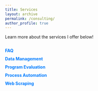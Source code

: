 ```yaml
---
title: Services
layout: archive
permalink: /consulting/
author_profile: true
---
```


Learn more about the services I offer below!

<div id="container">
  <div id="sideMenu">
    <ul>
      <li><a href="#" id="faq">FAQ</a></li>
      <li><a href="#" id="dataManagement">Data Management</a></li>
      <li><a href="#" id="programEvaluation">Program Evaluation</a></li>
      <li><a href="#" id="processAutomation">Process Automation</a></li>
      <li><a href="#" id="webScraping">Web Scraping</a></li>
    </ul>
  </div>
  <div id="content">
    <!-- The content will be displayed here -->
  </div>
</div>

<style>
  #container {
    display: flex;
  }

  #sideMenu {
    width: 200px;
    margin-right: 20px;
  }

  #sideMenu ul {
    list-style-type: none;
    padding: 0;
  }

  #sideMenu li {
    margin-bottom: 10px;
  }

  #sideMenu a {
    text-decoration: none;
    color: #007bff;
    font-weight: bold;
    cursor: pointer;
  }

  #sideMenu a:hover {
    color: #0056b3;
  }

  #content {
    flex-grow: 1;
    text-align: justify;
  }
</style>

<script>
  // FAQ Section
  document.getElementById('faq').addEventListener('click', function () {
    const contentDiv = document.getElementById('content');
    contentDiv.innerHTML = `
      <h2>Frequently Asked Questions (FAQ)</h2>
      <ul>
        <li><strong>What services count as "consulting" versus "not consulting"?</strong> 
          Any large-scale project (i.e., a paper) that I am expected to contribute meaningfully to yet will not be given authorship counts as consulting. For example, if you need to clean and debug a large do file in Stata or implement some synthetic control method, this goes beyond simply talking since I'm expected to make meaningful contributions to the code of the research process. </li>
        <li><strong>Are there differential fees?</strong> 
          Yes, fees depend on who is asking. PHD/grad students have one set of fees and professionals (i.e., professors and people in industry) have s separate tier.</li>
        <li><strong>Are there expedited fees?</strong> 
          Projects where results are expected within one week from the initial consultation are classified as expedited. Expidited fees are the standard hourly fee plus half, no exceptions.</li>
        <li><strong>Is the first consultation free?</strong> 
          Yes, the first 30-minute consultation is free to discuss your project and goals.</li>
      </ul>
    `;
  });

  // Data Management Section
  document.getElementById('dataManagement').addEventListener('click', function () {
    const contentDiv = document.getElementById('content');
    contentDiv.innerHTML = `
      <h2>Data Management</h2>
      <p>
        In research, data must be cleaned before it may be analyzed. However, sometimes this task is more daunting than it appears at first. 
        Often, multiple merges, reshapings, and validation checks must be done to ensure a dataset is ready for analysis. Particularly in an 
        era where data are unstructured (found on webpages, and must be scraped from the internet), efficient, reproducible data management is 
        critical to the success of a project before any analysis is done. If you need to clean data for a project and need a streamlined, 
        efficient way of doing so, <a href="mailto:j.greathouse3@student.gsu.edu">contact me</a> and we can discuss the details.
      </p>
    `;
  });

  // Program Evaluation Section
  document.getElementById('programEvaluation').addEventListener('click', function () {
    const contentDiv = document.getElementById('content');
    contentDiv.innerHTML = `
      <h2>Program Evaluation</h2>
      <p>
        Frequently, researchers need to know if some intervention (say, a tax, an anti-tobacco policy, an abortion ban, or some new 
        marketing strategy) had some effect on outcomes that we care about. However, policy is never self-justifying; it must be 
        studied and evaluated to see if it actually achieves the aims it is meant to achieve. 
        If you wish to implement a program evaluation using rigorous and objective methods, 
        <a href="mailto:j.greathouse3@student.gsu.edu">contact me</a> today for a free consultation so we can discuss your needs.
      </p>
    `;
  });

  // Process Automation Section
  document.getElementById('processAutomation').addEventListener('click', function () {
    const contentDiv = document.getElementById('content');
    contentDiv.innerHTML = `
      <h2>Process Automation</h2>
      <p>
        Automation of workflows saves time, reduces errors, and ensures that tasks once required to be done by people can be done automatically. Whether you need to automate data collection from a web source, the cleaning of manually updated datasets, file organization, or reporting, I can help streamline your processes with GitHub Actions. 
        <a href="mailto:j.greathouse3@student.gsu.edu">Reach out to discuss</a> how automation can help your business or your research purposes.
      </p>
    `;
  });

  // Web Scraping Section
  document.getElementById('webScraping').addEventListener('click', function () {
    const contentDiv = document.getElementById('content');
    contentDiv.innerHTML = `
      <h2>Web Scraping</h2>
      <p>
        Extracting data from the web allows you to harness valuable information for research. However, this requires specialized tools and can be tedious if done by hand. I specialize in developing efficient, scalable scraping solutions using Python and GitHub Actions to gather the data you need from websites, APIs, and other online sources. 
        <a href="mailto:j.greathouse3@student.gsu.edu">Contact me</a> to learn more about how I can help with your web scraping needs.
      </p>
    `;
  });
</script>
